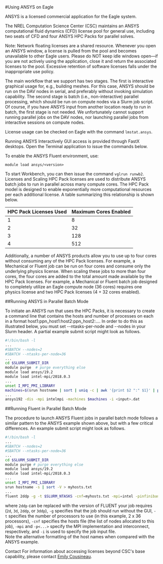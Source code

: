 #Using ANSYS on Eagle

ANSYS is a licensed commercial application for the Eagle system. 

The NREL Computation Science Center (CSC) maintains an ANSYS computational fluid dynamics (CFD) license pool for general use, including two seats of CFD and four ANSYS HPC Packs for parallel solves.

Note: Network floating licenses are a shared resource. Whenever you open an ANSYS window, a license is pulled from the pool and becomes unavailable to other Eagle users. Please do NOT keep idle windows open—if you are not actively using the application, close it and return the associated licenses to the pool. Excessive retention of software licenses falls under the inappropriate use policy.

The main workflow that we support has two stages. The first is interactive graphical usage for, e.g., building meshes. For this case, ANSYS should be run on the DAV nodes in serial, and preferably without invoking simulation capability. The second stage is batch (i.e., non-interactive) parallel processing, which should be run on compute nodes via a Slurm job script. Of course, if you have ANSYS input from another location ready to run in batch, the first stage is not needed. We unfortunately cannot support running parallel jobs on the DAV nodes, nor launching parallel jobs from interactive sessions on compute nodes.

License usage can be checked on Eagle with the command `lmstat.ansys`.

Running ANSYS Interactively
GUI access is provided through FastX desktops. Open the Terminal application to issue the commands below.

To enable the ANSYS Fluent environment, use:

```
module load ansys/<version>
```

To start Workbench, you can then issue the command `vglrun runwb2`.
Licenses and Scaling
HPC Pack licenses are used to distribute ANSYS batch jobs to run in parallel across many compute cores.  The HPC Pack model is designed to enable exponentially more computational resources per each additional license.  A table summarizing this relationship is shown below.

|HPC Pack Licenses Used	| Maximum Cores Enabled|
|-----------------------|----------------------|
|1	                    |8                     |
|2	                    |32                    |
|3	                    |128                   |
|4	                    |512                   |

Additionally, a number of ANSYS products allow you to use up to four cores without consuming any of the HPC Pack licenses.  For example, a Mechanical or Fluent job can be run on four cores and consume only the underlying physics license.  When scaling these jobs to more than four cores, the four cores are added to the total amount made available by the HPC Pack licenses. For example, a Mechanical or Fluent batch job designed to completely utilize an Eagle compute node (36 cores) requires one physics license and two HPC Pack licenses (4 + 32 cores enabled).

##Running ANSYS in Parallel Batch Mode

To initiate an ANSYS run that uses the HPC Packs, it is necessary to create a command line that contains the hosts and number of processes on each in a format host1:ppn_host1:host2:ppn_host2:.... In order to do this as illustrated below, you must set --ntasks-per-node and --nodes in your Slurm header. A partial example submit script might look as follows.

```bash
#!/bin/bash -l
...
#SBATCH --nodes=2
#SBATCH --ntasks-per-node=36
...
cd $SLURM_SUBMIT_DIR
module purge  # purge everything else
module load ansys/19.2
module load intel-mpi/2018.0.3
...
unset I_MPI_PMI_LIBRARY
machines=$(srun hostname | sort | uniq -c | awk '{print $2 ":" $1}' | paste -s -d ":" -)
...
ansys192 -dis -mpi intelmpi -machines $machines -i <input>.dat
```

##Running Fluent in Parallel Batch Mode

The procedure to launch ANSYS Fluent jobs in parallel batch mode follows a similar pattern to the ANSYS example shown above, but with a few critical differences.  An example submit script might look as follows.


```bash
#!/bin/bash -l
...
#SBATCH --nodes=2
#SBATCH --ntasks-per-node=36
...
cd $SLURM_SUBMIT_DIR
module purge # purge everything else
module load ansys/19.2
module load intel-mpi/2018.0.3
...
unset I_MPI_PMI_LIBRARY
srun hostname -s | sort -V > myhosts.txt
...
fluent 2ddp -g -t $SLURM_NTASKS -cnf=myhosts.txt -mpi=intel -pinfiniband -i input_file.jou
```

where `2ddp` can be replaced with the version of FLUENT your job requires (`2d`, `3d`, `2ddp`, or `3ddp`), `-g` specifies that the job should run without the GUI, `-t` specifies the number of processors to use (in this example, 2 x 36 processors), `-cnf` specifies the hosts file (the list of nodes allocated to this job), `-mpi` and `-p<...>` specify the MPI implementation and interconnect, respectively, and `-i` is used to specify the job input file.  
Note the alternative formatting of the host names when compared with the ANSYS example.

Contact
For information about accessing licenses beyond CSC's base capability, please contact [Emily Cousineau](Emily.Cousineau@nrel.gov).
